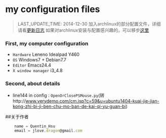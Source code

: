 my configuration files
============================

> LAST_UPDATE_TIME: 2014-12-30
> 加入archlinux的部分配置文件，详细请看[更新日志](https://github.com/jlovedragon/profile/blob/master/UPDATE_LOG.md)
> 如果对archlinux安装与配置感兴趣的，可以移步[这里](http://xuquan.me/2014/12/29/ArchLinux-setup-configuration/)

### First, my computer configuration
* `Hardware` Leneno Idealpad Y460
* `OS` Windows7 + Debian7.7
* `Editor` Emacs24.4
* `X window manager` i3_4.8

### Second, about details
* line144 in config : `OpenOrClosePSMouse.py`(转http://www.verydemo.com/cm.jsp?c=59&u=ubuntu1404-kuai-jie-jian-kong-zhi-bi-ji-ben-chu-mo-ban-de-kai-qi-yu-guan-bi)

##关于作者

```javascript
    name = Quentin_Hsu
    email = jlove.dragon@gmail.com
```